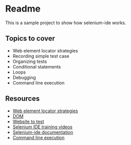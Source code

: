 # Readme

This is a sample project to show how selenium-ide works.

## Topics to cover

* Web element locator strategies
* Recording simple test case
* Organizing tests
* Conditional statements
* Loops
* Debugging
* Command line execution

## Resources

* [Web element locator strategies](https://testautomationu.applitools.com/web-element-locator-strategies/)
* [DOM](https://www.tutorialstonight.com/js/js-dom-introduction.php)
* [Website to test](https://the-internet.herokuapp.com/)
* [Selenium IDE training videos](https://testautomationu.applitools.com/codeless-test-automation-with-selenium-ide/chapter1.html)
* [Selenium-ide documentation](https://www.selenium.dev/selenium-ide/docs/en/introduction/getting-started)
* [Command line execution](https://www.selenium.dev/selenium-ide/docs/en/introduction/command-line-runner)
